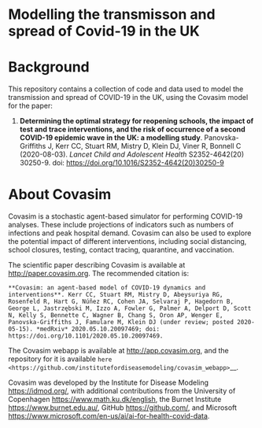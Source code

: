 Modelling the transmisson and spread of Covid-19 in the UK
=======

Background
=============
This repository contains a collection of code and data used to model the transmission and spread of COVID-19 in the UK, using the Covasim model for the paper:

1. **Determining the optimal strategy for reopening schools, the impact of test and trace interventions, and the risk of occurrence of a second COVID-19 epidemic wave in the UK: a modelling study**. Panovska-Griffiths J, Kerr CC, Stuart RM, Mistry D, Klein DJ, Viner R, Bonnell C (2020-08-03). *Lancet Child and Adolescent Health* S2352-4642(20) 30250-9. doi: https://doi.org/10.1016/S2352-4642(20)30250-9


About Covasim
=============

Covasim is a stochastic agent-based simulator for performing COVID-19 analyses. These include projections of indicators such as numbers of infections and peak hospital demand. Covasim can also be used to explore the potential impact of different interventions, including social distancing, school closures, testing, contact tracing, quarantine, and vaccination.

The scientific paper describing Covasim is available at http://paper.covasim.org. The recommended citation is:

    **Covasim: an agent-based model of COVID-19 dynamics and interventions**. Kerr CC, Stuart RM, Mistry D, Abeysuriya RG, Rosenfeld R, Hart G, Núñez RC, Cohen JA, Selvaraj P, Hagedorn B, George L, Jastrzębski M, Izzo A, Fowler G, Palmer A, Delport D, Scott N, Kelly S, Bennette C, Wagner B, Chang S, Oron AP, Wenger E, Panovska-Griffiths J, Famulare M, Klein DJ (under review; posted 2020-05-15). *medRxiv* 2020.05.10.20097469; doi: https://doi.org/10.1101/2020.05.10.20097469.

The Covasim webapp is available at http://app.covasim.org, and the repository for it is available `here <https://github.com/institutefordiseasemodeling/covasim_webapp>`__.

Covasim was developed by the Institute for Disease Modeling <https://idmod.org/>, with additional contributions from the University of Copenhagen <https://www.math.ku.dk/english>, the Burnet Institute <https://www.burnet.edu.au/>, GitHub <https://github.com/>, and Microsoft <https://www.microsoft.com/en-us/ai/ai-for-health-covid-data>.

